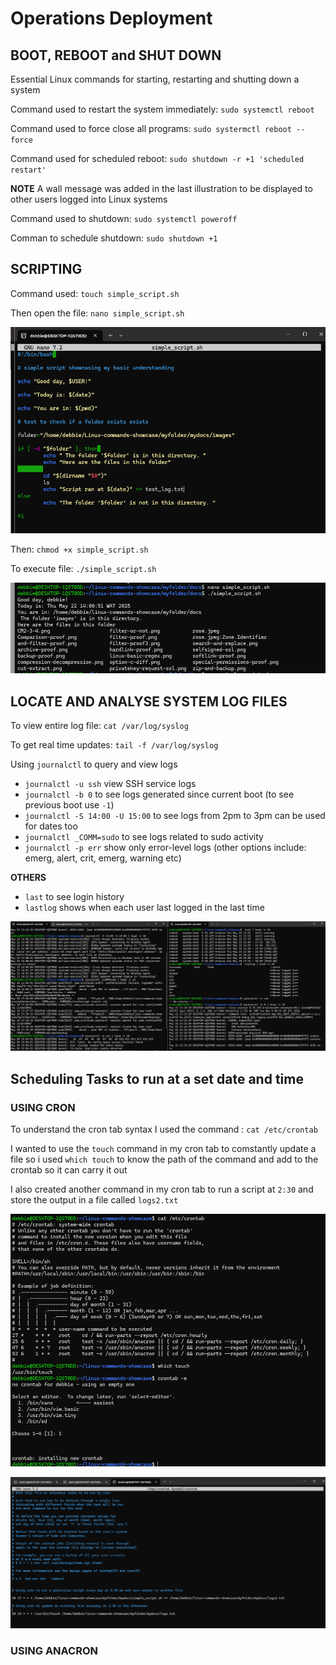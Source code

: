 # Operations Deployment 

## BOOT, REBOOT and SHUT DOWN

Essential Linux commands for starting, restarting and shutting down a system

Command used to restart the system immediately: `sudo systemctl reboot` 

Command used to force close all programs: `sudo systermctl reboot --force`

Command used for scheduled reboot: `sudo shutdown -r +1 'scheduled restart'`

**NOTE** A wall message was added in the last illustration to be displayed to other users logged into Linux systems

Command used to shutdown: `sudo systemctl poweroff` 

Comman to schedule shutdown: `sudo shutdown +1` 

## SCRIPTING 

Command used: `touch simple_script.sh`

Then open the file: `nano simple_script.sh`

![Click here to view the script command screenshot](operation-images/script-command.png)

Then: `chmod +x simple_script.sh`

To execute file: `./simple_script.sh`

![Click here to view the script result screenshot](operation-images/script-result.png)

## LOCATE AND ANALYSE SYSTEM LOG FILES

To view entire log file: `cat /var/log/syslog`

To get real time updates: `tail -f /var/log/syslog`

Using `journalctl` to query and view logs

 
- `journalctl -u ssh`  view SSH service logs
- `journalctl -b 0` to see logs generated since current boot (to see previous boot use `-1`)
- `journalctl -S 14:00 -U 15:00` to see logs from 2pm to 3pm can be used for dates too
- `journalctl _COMM=sudo` to see logs related to sudo activity
- `journalctl -p err` show only error-level logs (other options include: emerg, alert, crit, emerg, warning etc)


**OTHERS**
- `last` to see login history
- `lastlog` shows when each user last logged in the last time

![Click here to view the log analysis screenshot](operation-images/using-journalctl.png)

## Scheduling Tasks to run at a set date and time 

### USING CRON

To understand the cron tab syntax I used the command : `cat /etc/crontab`

I wanted to use the `touch` command in my cron tab to comstantly update a file so i used `which touch` to know the path of the command and add to the crontab so it can carry it out

I also created another command in my cron tab to run a script at `2:30` and store the output in a file called `logs2.txt`

![Click here to view the log analysis screenshot](operation-images/crontab.png)

![Click here to view the log analysis screenshot](operation-images/crontab-command.png)

### USING ANACRON


